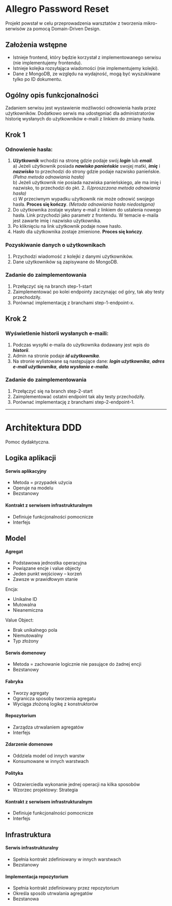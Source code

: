 # Allegro Password Reset
Projekt powstał w celu przeprowadzenia warsztatów z tworzenia mikro-serwisów za pomocą Domain-Driven Design.

## Założenia wstępne
 - Istnieje frontend, który będzie korzystał z implementowanego serwisu (nie implementujemy frontendu).
 - Istnieje kolejka rozsyłająca wiadomości (nie implementujemy kolejki).
 - Dane z MongoDB, ze względu na wydajność, mogą być wyszukiwane tylko po ID dokumentu.
 
## Ogólny opis funkcjonalności
Zadaniem serwisu jest wystawienie możliwości odnowienia hasła przez użytkowników.
Dodatkowo serwis ma udostępniać dla administratorów historię wysłanych do użytkowników e-maili z linkiem do zmiany hasła.

## Krok 1
### Odnowienie hasła:
1. **_Użytkownik_** wchodzi na stronę gdzie podaje swój **_login_** lub **_email_**.  
    a) Jeżeli użytkownik posiada **_nawisko panieńskie_** swojej matki, **_imię_** i **_nazwisko_** to przechodzi do strony gdzie podaje nazwisko panieńskie.
    *(Pełna metoda odnawiania hasła)*  
    b) Jeżeli użytkownik nie posiada nazwiska panieńskiego, ale ma imię i nazwisko, to przechodzi do pkt. 2.
    *(Uproszczona metoda odnawiania hasła)*  
    c) W przeciwnym wypadku użytkownik nie może odnowić swojego hasła. **Proces się kończy**.
    *(Metoda odnawiania hasła niedostępna)*
2. Do użytkownika zostaje wysłany e-mail z linkiem do ustalenia nowego hasła.
Link przychodzi jako parametr z frontendu.
W temacie e-maila jest zawarte imię i nazwisko użytkownika.
3. Po kliknięciu na link użytkownik podaje nowe hasło.
4. Hasło dla użytkownika zostaje zmienione. **Proces się kończy**.

### Pozyskiwanie danych o użytkownikach
1. Przychodzi wiadomość z kolejki z danymi użytkowników.
2. Dane użytkowników są zapisywane do MongoDB.

### Zadanie do zaimplementowania
1. Przełączyć się na branch step-1-start
2. Zaimplementować po kolei endpointy zaczynając od góry, tak aby testy przechodziły.
3. Porównać implementację z branchami step-1-endpoint-x.

## Krok 2
### Wyświetlenie historii wysłanych e-maili:
1. Podczas wysyłki e-maila do użytkownika dodawany jest wpis do **_historii_**.
2. Admin na stronie podaje **_id użytkownika_**.
3. Na stronie wylistowane są następujące dane: **_login użytkownika_**, **_adres e-mail użytkownika_**, **_data wysłania e-maila_**.

### Zadanie do zaimplementowania
1. Przełączyć się na branch step-2-start
2. Zaimplementować ostatni endpoint tak aby testy przechodziły.
3. Porównać implementację z branchami step-2-endpoint-1.

----

# Architektura DDD
Pomoc dydaktyczna.

## Logika aplikacji
#### Serwis aplikacyjny
 - Metoda = przypadek użycia
 - Operuje na modelu
 - Bezstanowy
 
#### Kontrakt z serwisem infrastrukturalnym
 - Definiuje funkcjonalności pomocnicze
 - Interfejs
 
## Model
#### Agregat
 - Podstawowa jednostka operacyjna
 - Powiązane encje i value objecty
 - Jeden punkt wejściowy – korzeń
 - Zawsze w prawidłowym stanie

Encja:

 - Unikalne ID
 - Mutowalna
 - Nieanemiczna
 
Value Object:

 - Brak unikalnego pola
 - Niemutowalny
 - Typ złożony

#### Serwis domenowy
 - Metoda = zachowanie logicznie nie pasujące do żadnej encji
 - Bezstanowy

#### Fabryka
 - Tworzy agregaty
 - Ogranicza sposoby tworzenia agregatu
 - Wyciąga złożoną logikę z konstruktorów

#### Repozytorium
 - Zarządza utrwalaniem agregatów
 - Interfejs

#### Zdarzenie domenowe
 - Oddziela model od innych warstw
 - Konsumowane w innych warstwach

#### Polityka
 - Odzwierciedla wykonanie jednej operacji na kilka sposobów
 - Wzorzec projektowy: Strategia

#### Kontrakt z serwisem infrastrukturalnym
 - Definiuje funkcjonalności pomocnicze
 - Interfejs

## Infrastruktura
#### Serwis infrastrukturalny
 - Spełnia kontrakt zdefiniowany w innych warstwach
 - Bezstanowy

#### Implementacja repozytorium
 - Spełnia kontrakt zdefiniowany przez repozytorium
 - Określa sposób utrwalania agregatów
 - Bezstanowa
